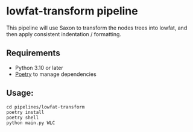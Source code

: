 # lowfat-transform pipeline

This pipeline will use Saxon to transform the nodes trees into lowfat, and then apply consistent indentation / formatting.

## Requirements
- Python 3.10 or later
- [Poetry](https://python-poetry.org/docs/#installation) to manage dependencies

## Usage:
```
cd pipelines/lowfat-transform
poetry install
poetry shell
python main.py WLC
```

